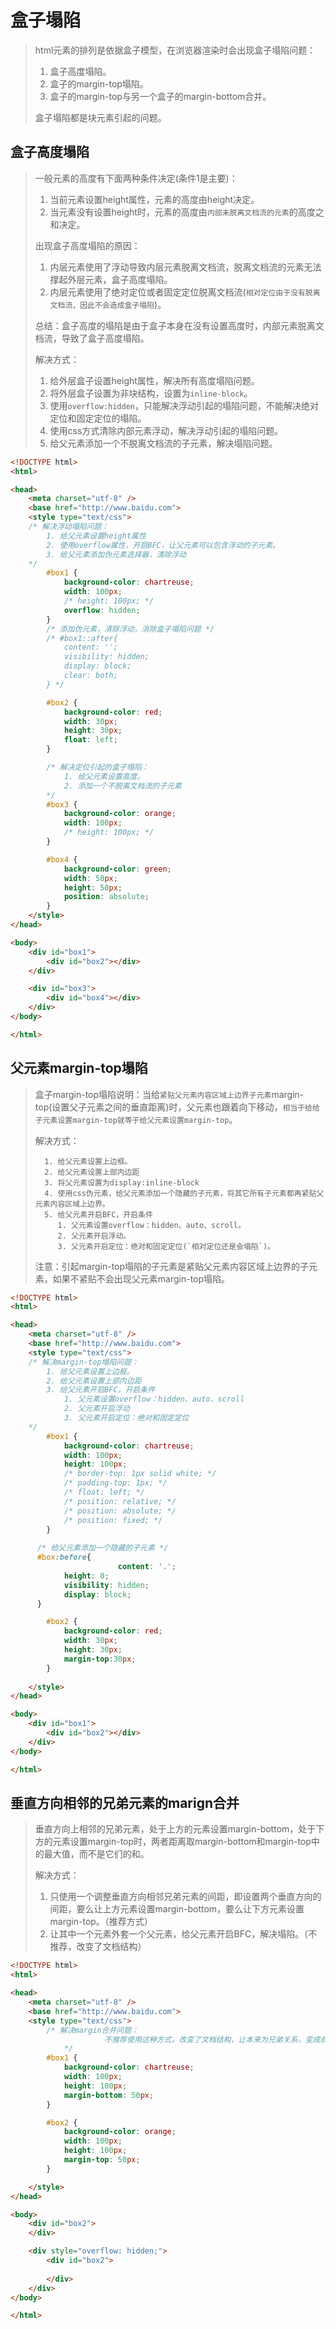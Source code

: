 # 盒子塌陷

> html元素的排列是依据盒子模型，在浏览器渲染时会出现盒子塌陷问题：
>
> 1. 盒子高度塌陷。
> 2. 盒子的margin-top塌陷。
> 3. 盒子的margin-top与另一个盒子的margin-bottom合并。
>
> 盒子塌陷都是块元素引起的问题。

## 盒子高度塌陷 

> 一般元素的高度有下面两种条件决定(条件1是主要)：
>
> 1. 当前元素设置height属性，元素的高度由height决定。
> 2. 当元素没有设置height时，元素的高度由`内部未脱离文档流的元素`的高度之和决定。 
>
> 出现盒子高度塌陷的原因：
>
> 1. 内层元素使用了浮动导致内层元素脱离文档流，脱离文档流的元素无法撑起外层元素，盒子高度塌陷。
> 2. 内层元素使用了绝对定位或者固定定位脱离文档流(`相对定位由于没有脱离文档流，因此不会造成盒子塌陷`)。
>
> 总结：盒子高度的塌陷是由于盒子本身在没有设置高度时，内部元素脱离文档流，导致了盒子高度塌陷。
>
>  
>
> 解决方式：
>
> 1. 给外层盒子设置height属性，解决所有高度塌陷问题。
> 2. 将外层盒子设置为非块结构，设置为`inline-block`。
> 3. 使用`overflow:hidden`，只能解决浮动引起的塌陷问题，不能解决绝对定位和固定定位的塌陷。
> 4. 使用css方式清除内部元素浮动，解决浮动引起的塌陷问题。
> 5. 给父元素添加一个不脱离文档流的子元素，解决塌陷问题。

```html
<!DOCTYPE html>
<html>

<head>
    <meta charset="utf-8" />
    <base href="http://www.baidu.com">
    <style type="text/css">
    /* 解决浮动塌陷问题：
        1. 给父元素设置height属性
        2. 使用overflow属性，开启BFC，让父元素可以包含浮动的子元素。
        3. 给父元素添加伪元素选择器，清除浮动
    */
        #box1 {
            background-color: chartreuse;
            width: 100px;
            /* height: 100px; */
            overflow: hidden;
        }
        /* 添加伪元素，清除浮动，消除盒子塌陷问题 */
        /* #box1::after{
            content: '';
            visibility: hidden;
            display: block;
            clear: both;
        } */

        #box2 {
            background-color: red;
            width: 30px;
            height: 30px;
            float: left;
        }

        /* 解决定位引起的盒子塌陷：
            1. 给父元素设置高度。
            2. 添加一个不脱离文档流的子元素
        */
        #box3 {
            background-color: orange;
            width: 100px;
            /* height: 100px; */
        }

        #box4 {
            background-color: green;
            width: 50px;
            height: 50px;
            position: absolute;
        }
    </style>
</head>

<body>
    <div id="box1">
        <div id="box2"></div>
    </div>

    <div id="box3">
        <div id="box4"></div>
    </div>
</body>

</html>
```



## 父元素margin-top塌陷

> ​		盒子margin-top塌陷说明：当给`紧贴父元素内容区域上边界子元素`margin-top(设置父子元素之间的垂直距离)时，父元素也跟着向下移动，`相当于给给子元素设置margin-top就等于给父元素设置margin-top`。
>
>  
>
> 解决方式：
>
>       1. 给父元素设置上边框。
>       2. 给父元素设置上部内边距
>       3. 将父元素设置为display:inline-block
>       4. 使用css伪元素，给父元素添加一个隐藏的子元素，将其它所有子元素都再紧贴父元素内容区域上边界。
>       5. 给父元素开启BFC，开启条件
>          1. 父元素设置overflow：hidden、auto、scroll。
>          2. 父元素开启浮动。
>          3. 父元素开启定位：绝对和固定定位(`相对定位还是会塌陷`)。
>
> 注意：引起margin-top塌陷的子元素是紧贴父元素内容区域上边界的子元素，如果不紧贴不会出现父元素margin-top塌陷。

```html
<!DOCTYPE html>
<html>

<head>
    <meta charset="utf-8" />
    <base href="http://www.baidu.com">
    <style type="text/css">
    /* 解决margin-top塌陷问题：
        1. 给父元素设置上边框。
        2. 给父元素设置上部内边距
        3. 给父元素开启BFC，开启条件
            1. 父元素设置overflow：hidden、auto、scroll
            2. 父元素开启浮动
            3. 父元素开启定位：绝对和固定定位
    */
        #box1 {
            background-color: chartreuse;
            width: 100px;
            height: 100px;
            /* border-top: 1px solid white; */
            /* padding-top: 1px; */
            /* float: left; */
            /* position: relative; */
            /* position: absolute; */
            /* position: fixed; */
        }
      
      /* 给父元素添加一个隐藏的子元素 */
      #box:before{
						content: '.';
            height: 0;
            visibility: hidden;
            display: block;
      }

        #box2 {
            background-color: red;
            width: 30px;
            height: 30px;
            margin-top:30px;
        }
      
    </style>
</head>

<body>
    <div id="box1">
        <div id="box2"></div>
    </div>
</body>

</html>
```



## 垂直方向相邻的兄弟元素的marign合并

> ​		垂直方向上相邻的兄弟元素，处于上方的元素设置margin-bottom，处于下方的元素设置margin-top时，两者距离取margin-bottom和margin-top中的最大值，而不是它们的和。
>
>  
>
> 解决方式：
>
> 1. 只使用一个调整垂直方向相邻兄弟元素的间距，即设置两个垂直方向的间距，要么让上方元素设置margin-bottom，要么让下方元素设置margin-top。（推荐方式）
> 2. 让其中一个元素外套一个父元素，给父元素开启BFC，解决塌陷。（不推荐，改变了文档结构）

```html
<!DOCTYPE html>
<html>

<head>
    <meta charset="utf-8" />
    <base href="http://www.baidu.com">
    <style type="text/css">
        /* 解决margin合并问题：
					 不推荐使用这种方式，改变了文档结构，让本来为兄弟关系，变成叔侄关系。		
		    */
        #box1 {
            background-color: chartreuse;
            width: 100px;
            height: 100px;
            margin-bottom: 50px;
        }

        #box2 {
            background-color: orange;
            width: 100px;
            height: 100px;
            margin-top: 50px;
        }

    </style>
</head>

<body>
    <div id="box2">
    </div>

    <div style="overflow: hidden;">
        <div id="box2">
            
        </div>
    </div>
</body>

</html>
```

